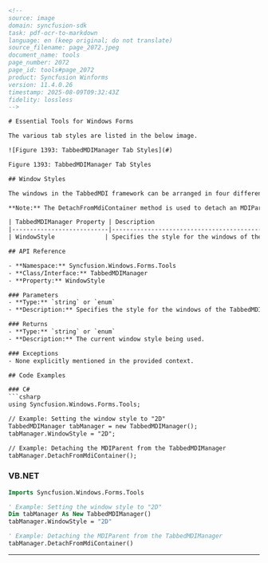 ```html
<!-- 
source: image
domain: syncfusion-sdk
task: pdf-ocr-to-markdown
language: en (keep original; do not translate)
source_filename: page_2072.jpeg
document_name: tools
page_number: 2072
page_id: tools#page_2072
product: Syncfusion Winforms
version: 11.4.0.26
timestamp: 2025-08-09T09:32:43Z
fidelity: lossless
-->

# Essential Tools for Windows Forms

The various tab styles are listed in the below image.

![Figure 1393: TabbedMDIManager Tab Styles](#)

Figure 1393: TabbedMDIManager Tab Styles

## Window Styles

The windows in the TabbedMDI framework can be arranged in four different styles. To set the styles of the windows, the MDIParent form should be detached from the TabbedMDIManager.

**Note:** The DetachFromMdiContainer method is used to detach an MDIParent from the TabbedMDIManager.

| TabbedMDIManager Property | Description                                                                                   |
|---------------------------|-----------------------------------------------------------------------------------------------|
| WindowStyle              | Specifies the style for the windows of the TabbedMDIManager Control. The options include: |

## API Reference

- **Namespace:** Syncfusion.Windows.Forms.Tools
- **Class/Interface:** TabbedMDIManager
- **Property:** WindowStyle

### Parameters
- **Type:** `string` or `enum`
- **Description:** Specifies the style for the windows of the TabbedMDIManager Control. The options include different visual styles such as `2D`, `3D`, `WorkbookMode`, etc.

### Returns
- **Type:** `string` or `enum`
- **Description:** The current window style being used.

### Exceptions
- None explicitly mentioned in the provided context.

## Code Examples

### C#
```csharp
using Syncfusion.Windows.Forms.Tools;

// Example: Setting the window style to "2D"
TabbedMDIManager tabManager = new TabbedMDIManager();
tabManager.WindowStyle = "2D";

// Example: Detaching the MDIParent from the TabbedMDIManager
tabManager.DetachFromMdiContainer();
```

### VB.NET
```vb
Imports Syncfusion.Windows.Forms.Tools

' Example: Setting the window style to "2D"
Dim tabManager As New TabbedMDIManager()
tabManager.WindowStyle = "2D"

' Example: Detaching the MDIParent from the TabbedMDIManager
tabManager.DetachFromMdiContainer()
```

---

<!-- tags: [Syncfusion Winforms, TabbedMDIManager, Window Styles, DetachFromMdiContainer, TabbedMDIManager Properties] keywords: [TabbedMDIManager, WindowStyle, MDIParent, Tab styles, visual styles, detach, style options,窗体风格,窗口样式设置] -->
```